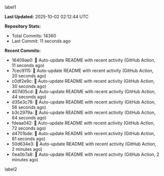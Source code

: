 
label1 
<!-- ACTIVITY_START -->
**Last Updated:** 2025-10-02 02:12:44 UTC

**Repository Stats:**
- Total Commits: 14360
- Last Commit: 11 seconds ago

**Recent Commits:**
- 16409ae0: 🤖 Auto-update README with recent activity (GitHub Action, 11 seconds ago)
- 7cec9115: 🤖 Auto-update README with recent activity (GitHub Action, 20 seconds ago)
- c0df2e9c: 🤖 Auto-update README with recent activity (GitHub Action, 30 seconds ago)
- 407d05cd: 🤖 Auto-update README with recent activity (GitHub Action, 44 seconds ago)
- d35e3c78: 🤖 Auto-update README with recent activity (GitHub Action, 56 seconds ago)
- b3c2979a: 🤖 Auto-update README with recent activity (GitHub Action, 64 seconds ago)
- fdeaa042: 🤖 Auto-update README with recent activity (GitHub Action, 72 seconds ago)
- d4701bde: 🤖 Auto-update README with recent activity (GitHub Action, 81 seconds ago)
- 50d634e3: 🤖 Auto-update README with recent activity (GitHub Action, 2 minutes ago)
- 0ea0b7a8: 🤖 Auto-update README with recent activity (GitHub Action, 2 minutes ago)
<!-- ACTIVITY_END -->

label2

